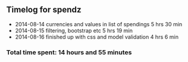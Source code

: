 ## Timelog for spendz
* 2014-08-14 currencies and values in list of spendings 5 hrs 30 min
* 2014-08-15 filtering, bootstrap etc 5 hrs 19 min
* 2014-08-16 finished up with css and model validation 4 hrs 6 min

### Total time spent: 14 hours and 55 minutes 
